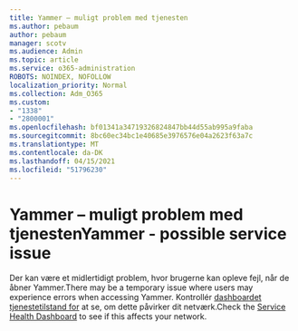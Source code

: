 ```yaml
---
title: Yammer – muligt problem med tjenesten
ms.author: pebaum
author: pebaum
manager: scotv
ms.audience: Admin
ms.topic: article
ms.service: o365-administration
ROBOTS: NOINDEX, NOFOLLOW
localization_priority: Normal
ms.collection: Adm_O365
ms.custom:
- "1338"
- "2800001"
ms.openlocfilehash: bf01341a34719326824847bb44d55ab995a9faba
ms.sourcegitcommit: 8bc60ec34bc1e40685e3976576e04a2623f63a7c
ms.translationtype: MT
ms.contentlocale: da-DK
ms.lasthandoff: 04/15/2021
ms.locfileid: "51796230"
---
```

# <a name="yammer---possible-service-issue"></a><span data-ttu-id="d6e8e-102">Yammer – muligt problem med tjenesten</span><span class="sxs-lookup"><span data-stu-id="d6e8e-102">Yammer - possible service issue</span></span>

<span data-ttu-id="d6e8e-103">Der kan være et midlertidigt problem, hvor brugerne kan opleve fejl, når de åbner Yammer.</span><span class="sxs-lookup"><span data-stu-id="d6e8e-103">There may be a temporary issue where users may experience errors when accessing Yammer.</span></span> <span data-ttu-id="d6e8e-104">Kontrollér [dashboardet tjenestetilstand for](https://admin.microsoft.com/AdminPortal/Home#/servicehealth) at se, om dette påvirker dit netværk.</span><span class="sxs-lookup"><span data-stu-id="d6e8e-104">Check the [Service Health Dashboard](https://admin.microsoft.com/AdminPortal/Home#/servicehealth) to see if this affects your network.</span></span>
